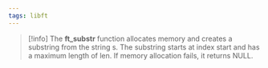 ```yaml
---
tags: libft
---
```


>[!info]
> The **ft_substr** function allocates memory and creates a substring from the string s. The substring starts at index start and has a maximum length of len. If memory allocation fails, it returns NULL.
